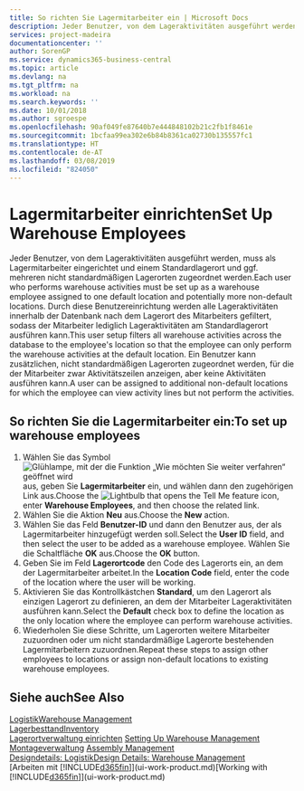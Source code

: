 ```yaml
---
title: So richten Sie Lagermitarbeiter ein | Microsoft Docs
description: Jeder Benutzer, von dem Lageraktivitäten ausgeführt werden, muss als Lagermitarbeiter eingerichtet und einem Standardlagerort und ggf. mehreren nicht standardmäßigen Lagerorten zugeordnet werden.
services: project-madeira
documentationcenter: ''
author: SorenGP
ms.service: dynamics365-business-central
ms.topic: article
ms.devlang: na
ms.tgt_pltfrm: na
ms.workload: na
ms.search.keywords: ''
ms.date: 10/01/2018
ms.author: sgroespe
ms.openlocfilehash: 90af049fe87640b7e444848102b21c2fb1f8461e
ms.sourcegitcommit: 1bcfaa99ea302e6b84b8361ca02730b135557fc1
ms.translationtype: HT
ms.contentlocale: de-AT
ms.lasthandoff: 03/08/2019
ms.locfileid: "824050"
---
```

# <a name="set-up-warehouse-employees"></a><span data-ttu-id="62bfe-103">Lagermitarbeiter einrichten</span><span class="sxs-lookup"><span data-stu-id="62bfe-103">Set Up Warehouse Employees</span></span>
<span data-ttu-id="62bfe-104">Jeder Benutzer, von dem Lageraktivitäten ausgeführt werden, muss als Lagermitarbeiter eingerichtet und einem Standardlagerort und ggf. mehreren nicht standardmäßigen Lagerorten zugeordnet werden.</span><span class="sxs-lookup"><span data-stu-id="62bfe-104">Each user who performs warehouse activities must be set up as a warehouse employee assigned to one default location and potentially more non-default locations.</span></span> <span data-ttu-id="62bfe-105">Durch diese Benutzereinrichtung werden alle Lageraktivitäten innerhalb der Datenbank nach dem Lagerort des Mitarbeiters gefiltert, sodass der Mitarbeiter lediglich Lageraktivitäten am Standardlagerort ausführen kann.</span><span class="sxs-lookup"><span data-stu-id="62bfe-105">This user setup filters all warehouse activities across the database to the employee's location so that the employee can only perform the warehouse activities at the default location.</span></span> <span data-ttu-id="62bfe-106">Ein Benutzer kann zusätzlichen, nicht standardmäßigen Lagerorten zugeordnet werden, für die der Mitarbeiter zwar Aktivitätszeilen anzeigen, aber keine Aktivitäten ausführen kann.</span><span class="sxs-lookup"><span data-stu-id="62bfe-106">A user can be assigned to additional non-default locations for which the employee can view activity lines but not perform the activities.</span></span>

## <a name="to-set-up-warehouse-employees"></a><span data-ttu-id="62bfe-107">So richten Sie die Lagermitarbeiter ein:</span><span class="sxs-lookup"><span data-stu-id="62bfe-107">To set up warehouse employees</span></span>  
1.  <span data-ttu-id="62bfe-108">Wählen Sie das Symbol ![Glühlampe, mit der die Funktion „Wie möchten Sie weiter verfahren“ geöffnet wird](media/ui-search/search_small.png "Wie möchten Sie weiter verfahren?") aus, geben Sie **Lagermitarbeiter** ein, und wählen dann den zugehörigen Link aus.</span><span class="sxs-lookup"><span data-stu-id="62bfe-108">Choose the ![Lightbulb that opens the Tell Me feature](media/ui-search/search_small.png "Tell me what you want to do") icon, enter **Warehouse Employees**, and then choose the related link.</span></span>  
2. <span data-ttu-id="62bfe-109">Wählen Sie die Aktion **Neu** aus.</span><span class="sxs-lookup"><span data-stu-id="62bfe-109">Choose the **New** action.</span></span>  
3. <span data-ttu-id="62bfe-110">Wählen Sie das Feld **Benutzer-ID** und dann den Benutzer aus, der als Lagermitarbeiter hinzugefügt werden soll.</span><span class="sxs-lookup"><span data-stu-id="62bfe-110">Select the **User ID** field, and then select the user to be added as a warehouse employee.</span></span> <span data-ttu-id="62bfe-111">Wählen Sie die Schaltfläche **OK** aus.</span><span class="sxs-lookup"><span data-stu-id="62bfe-111">Choose the **OK** button.</span></span>  
6.  <span data-ttu-id="62bfe-112">Geben Sie im Feld **Lagerortcode** den Code des Lagerorts ein, an dem der Lagermitarbeiter arbeitet.</span><span class="sxs-lookup"><span data-stu-id="62bfe-112">In the **Location Code** field, enter the code of the location where the user will be working.</span></span>  
7.  <span data-ttu-id="62bfe-113">Aktivieren Sie das Kontrollkästchen **Standard**, um den Lagerort als einzigen Lagerort zu definieren, an dem der Mitarbeiter Lageraktivitäten ausführen kann.</span><span class="sxs-lookup"><span data-stu-id="62bfe-113">Select the **Default** check box to define the location as the only location where the employee can perform warehouse activities.</span></span>  
8.  <span data-ttu-id="62bfe-114">Wiederholen Sie diese Schritte, um Lagerorten weitere Mitarbeiter zuzuordnen oder um nicht standardmäßige Lagerorte bestehenden Lagermitarbeitern zuzuordnen.</span><span class="sxs-lookup"><span data-stu-id="62bfe-114">Repeat these steps to assign other employees to locations or assign non-default locations to existing warehouse employees.</span></span>  

## <a name="see-also"></a><span data-ttu-id="62bfe-115">Siehe auch</span><span class="sxs-lookup"><span data-stu-id="62bfe-115">See Also</span></span>  
[<span data-ttu-id="62bfe-116">Logistik</span><span class="sxs-lookup"><span data-stu-id="62bfe-116">Warehouse Management</span></span>](warehouse-manage-warehouse.md)  
[<span data-ttu-id="62bfe-117">Lagerbesttand</span><span class="sxs-lookup"><span data-stu-id="62bfe-117">Inventory</span></span>](inventory-manage-inventory.md)  
<span data-ttu-id="62bfe-118">[Lagerortverwaltung einrichten](warehouse-setup-warehouse.md)   </span><span class="sxs-lookup"><span data-stu-id="62bfe-118">[Setting Up Warehouse Management](warehouse-setup-warehouse.md)   </span></span>  
<span data-ttu-id="62bfe-119">[Montageverwaltung](assembly-assemble-items.md)  </span><span class="sxs-lookup"><span data-stu-id="62bfe-119">[Assembly Management](assembly-assemble-items.md)  </span></span>  
[<span data-ttu-id="62bfe-120">Designdetails: Logistik</span><span class="sxs-lookup"><span data-stu-id="62bfe-120">Design Details: Warehouse Management</span></span>](design-details-warehouse-management.md)  
<span data-ttu-id="62bfe-121">[Arbeiten mit [!INCLUDE[d365fin](includes/d365fin_md.md)]](ui-work-product.md)</span><span class="sxs-lookup"><span data-stu-id="62bfe-121">[Working with [!INCLUDE[d365fin](includes/d365fin_md.md)]](ui-work-product.md)</span></span>  
